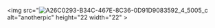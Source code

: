 <img src="![A26C0293-B34C-467E-8C36-0D91D9083592_4_5005_c](https://user-images.githubusercontent.com/77953699/220480177-605f17ff-e7ae-4546-97a5-6edafd5e926a.jpeg) alt="anotherpic" height="22 width="22" >
